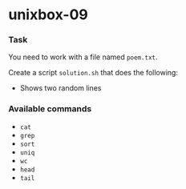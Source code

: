 # unixbox-09

### Task

You need to work with a file named `poem.txt`.

Create a script `solution.sh` that does the following:

- Shows two random lines

### Available commands

* `cat`
* `grep`
* `sort`
* `uniq`
* `wc`
* `head`
* `tail`
